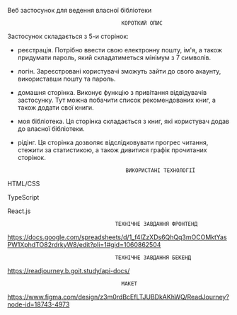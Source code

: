 Веб застосунок для ведення власної бібліотеки

                                        КОРОТКИЙ ОПИС
Застосунок складається з 5-и сторінок:

- реєстрація. Потрібно ввести свою електронну пошту, ім'я, а також придумати пароль, який складатиметься мінімум з 7 символів.

- логін. Зареєстровані користувачі зможуть зайти до свого акаунту, використавши пошту та пароль.

- домашня сторінка. Виконує функцію з привітання відвідувачів застосунку. Тут можна побачити список рекомендованих книг, а також додати свої книги.

- моя бібліотека. Ця сторінка складається з книг, які користувач додав до власної бібліотеки.

- рідінг. Ця сторінка дозволяє відслідковувати прогрес читання, стежити за статистикою, а також дивитися графік прочитаних сторінок.

                                        ВИКОРИСТАНІ ТЕХНОЛОГІЇ
HTML/CSS

TypeScript

React.js

                                      ТЕХНІЧНЕ ЗАВДАННЯ ФРОНТЕНД
https://docs.google.com/spreadsheets/d/1_f4IZzXDs6QhQq3mOCOMktYasPW1XphdTO82rdrkyW8/edit?pli=1#gid=1060862504

                                      ТЕХНІЧНЕ ЗАВДАННЯ БЕКЕНД
https://readjourney.b.goit.study/api-docs/

                                        МАКЕТ
https://www.figma.com/design/z3m0rdBcEfLTJUBDkAKhWQ/ReadJourney?node-id=18743-4973